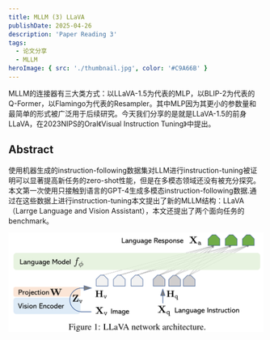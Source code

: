 ```yaml
---
title: MLLM (3) LLaVA
publishDate: 2025-04-26
description: 'Paper Reading 3'
tags:
  - 论文分享
  - MLLM
heroImage: { src: './thumbnail.jpg', color: '#C9A66B' }
---
```


MLLM的连接器有三大类方式：以LLaVA-1.5为代表的MLP，以BLIP-2为代表的Q-Former，以Flamingo为代表的Resampler。其中MLP因为其更小的参数量和最简单的形式被广泛用于后续研究。今天我们分享的是就是LLaVA-1.5的前身LLaVA，在2023NIPS的Oral《Visual Instruction Tuning》中提出。

## Abstract

使用机器生成的instruction-following数据集对LLM进行instruction-tuning被证明可以显著提高新任务的zero-shot性能，但是在多模态领域还没有被充分探究。本文第一次使用只接触到语言的GPT-4生成多模态instruction-following数据.通过在这些数据上进行instruction-tuning本文提出了新的MLLM结构：LLaVA（Larrge Language and Vision Assistant），本文还提出了两个面向任务的benchmark。

![image-20250426152014340](image-1.png)
